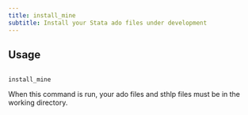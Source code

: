 ```yaml
---
title: install_mine
subtitle: Install your Stata ado files under development
---
```



## Usage

```

install_mine

```

When this command is run, your ado files and sthlp files must be
in the working directory.
